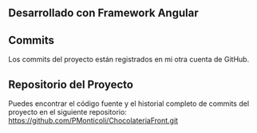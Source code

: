 ## Desarrollado con Framework Angular

## Commits
Los commits del proyecto están registrados en mi otra cuenta de GitHub.

## Repositorio del Proyecto
Puedes encontrar el código fuente y el historial completo de commits del proyecto en el siguiente repositorio:
https://github.com/PMonticoli/ChocolateriaFront.git
